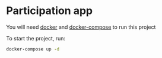 # Participation app

You will need [docker](https://docs.docker.com/) and [docker-compose](https://docs.docker.com/compose/install/) to run this project

To start the project, run:
```bash
docker-compose up -d
```
